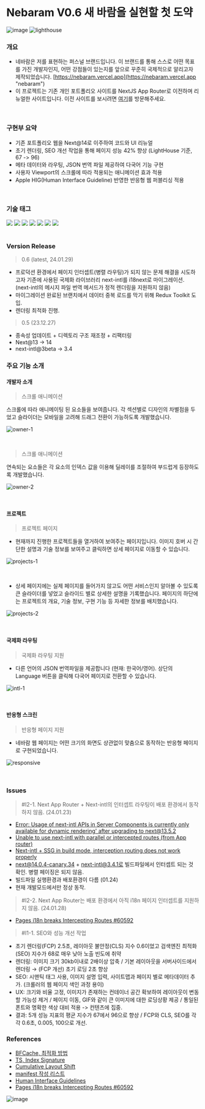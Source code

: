 # Nebaram V0.6 새 바람을 실현할 첫 도약

![image](https://github.com/yjglab/nebaram/assets/70316567/37a6f010-c733-4825-88f0-f2f3256cbb18)
![lighthouse](https://github.com/yjglab/nebaram/assets/70316567/d7357bdd-7514-4e00-920c-4df263a450dd)

### 개요

- 네바람은 저를 표현하는 퍼스널 브랜드입니다. 이 브랜드를 통해 스스로 어떤 목표를 가진 개발자인지, 어떤 강점들이 있는지를 앞으로 꾸준히 국제적으로 알리고자 제작되었습니다. [https://nebaram.vercel.app](https://nebaram.vercel.app "nebaram")
- 이 프로젝트는 기존 개인 포트폴리오 사이트를 NextJS App Router로 이전하며 리뉴얼한 사이트입니다. 이전 사이트를 보시려면 [여기](https://yukjaekyeong.web.app)를 방문해주세요.

<br />

### 구현부 요약

- 기존 포트폴리오 웹을 Next@14로 이주하여 코드와 UI 리뉴얼
- 초기 렌더링, SEO 개선 작업을 통해 페이지 성능 42% 향상 (LightHouse 기준, 67 -> 96)
- 메타 데이터와 라우팅, JSON 번역 파일 제공하여 다국어 기능 구현
- 사용자 Viewport의 스크롤에 따라 적용되는 애니메이션 효과 적용
- Apple HIG(Human Interface Guideline) 반영한 반응형 웹 퍼블리싱 적용

<br />

### 기술 태그

<div> 
<img src="https://img.shields.io/badge/TypeScript-3178C6?style=for-the-badge&logo=TypeScript&logoColor=white">
<img src="https://img.shields.io/badge/React-61DAFB?style=for-the-badge&logo=React&logoColor=white">
<img src="https://img.shields.io/badge/Next.js-000000?style=for-the-badge&logo=Next.js&logoColor=white">
<img src="https://img.shields.io/badge/Redux--Toolkit-764ABC?style=for-the-badge&logo=Redux&logoColor=white">
<img src="https://img.shields.io/badge/i18next-26A69A?style=for-the-badge&logo=i18next&logoColor=white">
<img src="https://img.shields.io/badge/Tailwindcss-06B6D4?style=for-the-badge&logo=Tailwindcss&logoColor=black">
<img src="https://img.shields.io/badge/Framer-0055FF?style=for-the-badge&logo=Framer&logoColor=black">
</div>

<br />

### Version Release

> 0.6 (latest, 24.01.29)

- 프로덕션 환경에서 페이지 인터셉트(병렬 라우팅)가 되지 않는 문제 해결을 시도하고자 기존에 사용된 국제화 라이브러리
  next-intl를 i18next로 마이그레이션. (next-intl의 메시지 파일 번역 메서드가 정적 렌더링을 지원하지 않음)
- 마이그레이션 완료된 브랜치에서 데이터 중복 로드를 막기 위해 Redux Toolkit 도입.
- 렌더링 최적화 진행.

> 0.5 (23.12.27)

- 종속성 업데이트 + 디렉토리 구조 재조정 + 리팩터링
- Next@13 -> 14
- next-intl@3beta -> 3.4

### 주요 기능 소개

#### 개발자 소개

> 스크롤 애니메이션

스크롤에 따라 애니메이팅 된 요소들을 보여줍니다. 각 섹션별로 디자인의 차별점을 두었고 슬라이더는 모바일을 고려해 드래그 전환이 가능하도록 개발했습니다.

![owner-1](https://github.com/yjglab/nebaram/assets/70316567/398dd7db-ce6a-48f3-9110-6ea406cfcf89)

<br />

> 스크롤 애니메이션

연속되는 요소들은 각 요소의 인덱스 값을 이용해 딜레이를 조절하여 부드럽게 등장하도록 개발했습니다.

![owner-2](https://github.com/yjglab/nebaram/assets/70316567/99e6b536-b492-4be1-996a-41d9d7c23b62)

<br />

#### 프로젝트

> 프로젝트 페이지

- 현재까지 진행한 프로젝트들을 열거하여 보여주는 페이지입니다. 이미지 호버 시 간단한 설명과 기술 정보를 보여주고 클릭하면 상세 페이지로 이동할 수 있습니다.

![projects-1](https://github.com/yjglab/nebaram/assets/70316567/9bcc22a8-0795-4c4b-8b3d-cf8e3e92e078)

<br />

- 상세 페이지에는 실제 페이지를 들어가지 않고도 어떤 서비스인지 알아볼 수 있도록 큰 슬라이더를 넣었고 슬라이드 별로 상세한 설명을 기록했습니다. 페이지의 하단에는 프로젝트의 개요, 기술 정보, 구현 기능 등 자세한 정보를 배치했습니다.

![projects-2](https://github.com/yjglab/nebaram/assets/70316567/52c45f50-707f-42e7-8325-0f983bb0bd94)

<br />

#### 국제화 라우팅

> 국제화 라우팅 지원

- 다른 언어의 JSON 번역파일을 제공합니다 (현재: 한국어/영어). 상단의 Language 버튼을 클릭해 다국어 페이지로 전환할 수 있습니다.

![intl-1](https://github.com/yjglab/nebaram/assets/70316567/398e4b93-2d96-44bd-a761-bd0eb2629fcc)

<br />

#### 반응형 스크린

> 반응형 페이지 지원

- 네바람 웹 페이지는 어떤 크기의 화면도 상관없이 맞춤으로 동작하는 반응형 페이지로 구현되었습니다.

![responsive](https://github.com/yjglab/nebaram/assets/70316567/4120b1f7-53f5-4f2b-a0b1-29796b2cd351)

<br />

### Issues

> #I2-1. Next App Router + Next-intl의 인터셉트 라우팅이 배포 환경에서 동작하지 않음. (24.01.23)

- [Error: Usage of next-intl APIs in Server Components is currently only available for dynamic rendering' after upgrading to next@13.5.2](https://github.com/amannn/next-intl/issues/521)
- [Unable to use next-intl with parallel or intercepted routes (from App router)](https://github.com/amannn/next-intl/issues/255)
- [Next-intl + SSG in build mode, interception routing does not work properly](https://github.com/amannn/next-intl/issues/642#issuecomment-1816537858)
- next@14.0.4-canary.34 + next-intl@3.4.1로 빌드파일에서 인터셉트 되는 것 확인. 병렬 페이징은 되지 않음.
- 빌드파일 실행환경과 배포환경이 다름 (01.24)
- 현재 개발모드에서만 정상 동작.

> #I2-2. Next App Router는 배포 환경에서 아직 i18n 페이지 인터셉트를 지원하지 않음. (24.01.28)

- [Pages i18n breaks Intercepting Routes #60592](https://github.com/vercel/next.js/discussions/60592)

> #I1-1. SEO와 성능 개선 작업

- 초기 렌더링(FCP) 2.5초, 레이아웃 불안정(CLS) 지수 0.6이었고 검색엔진 최적화(SEO) 지수가 68로 매우 낮아 노출 빈도에 취약
- 렌더링: 이미지 크기 30kb이내로 2배이상 압축 / 기본 레이아웃을 서버사이드에서 렌더링 → (FCP 개선) 초기 로딩 2초 향상
- SEO: 시맨틱 태그 사용, 이미지 설명 입력, 사이트맵과 페이지 별로 메타데이터 추가. (크롤러의 웹 페이지 색인 과정 용이)
- UX: 크기와 비율 고정, 이미지가 존재하는 컨테이너 공간 확보하여 레이아웃이 변동할 가능성 제거 / 페이지 이동, GIF와 같이 큰 이미지에 대한 로딩상황 제공 / 통일된 폰트와 명확한 색상 대비 적용 -> 컨텐츠에 집중.
- 결과: 5개 성능 지표의 평균 지수가 67에서 96으로 향상 / FCP와 CLS, SEO를 각각 0.6초, 0.005, 100으로 개선.

### References

- [BFCache, 최적화 방법](https://web.dev/bfcache/)
- [TS, Index Signature](https://dev.to/keento0809/index-signature-in-typescript-37g1)
- [Cumulative Layout Shift](https://nextjs.org/learn/seo/web-performance/cls)
- [manifest 작성 리스트](https://365kim.tistory.com/169)
- [Human Interface Guidelines](https://developer.apple.com/design/human-interface-guidelines/components)
- [Pages i18n breaks Intercepting Routes #60592](https://github.com/vercel/next.js/discussions/60592)

![image](https://github.com/yjglab/nebaram/assets/70316567/5bc77120-ce07-4052-9db3-460c082852b1)
